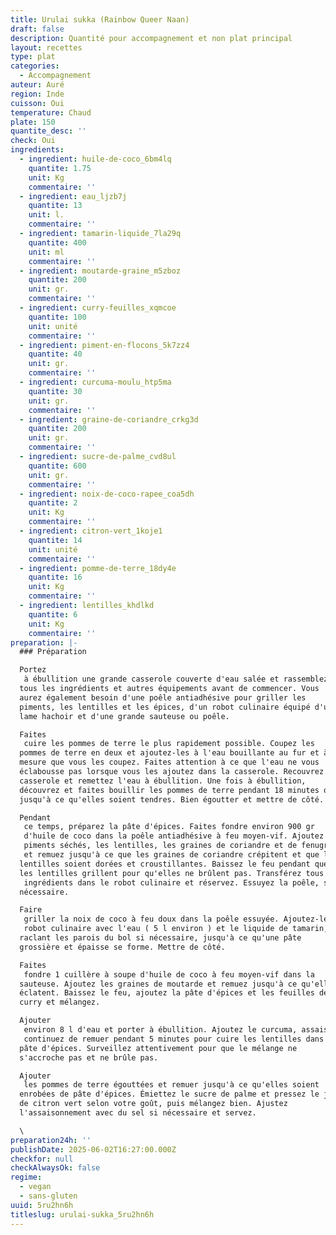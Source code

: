 ```yaml
---
title: Urulai sukka (Rainbow Queer Naan)
draft: false
description: Quantité pour accompagnement et non plat principal
layout: recettes
type: plat
categories:
  - Accompagnement
auteur: Auré
region: Inde
cuisson: Oui
temperature: Chaud
plate: 150
quantite_desc: ''
check: Oui
ingredients:
  - ingredient: huile-de-coco_6bm4lq
    quantite: 1.75
    unit: Kg
    commentaire: ''
  - ingredient: eau_ljzb7j
    quantite: 13
    unit: l.
    commentaire: ''
  - ingredient: tamarin-liquide_7la29q
    quantite: 400
    unit: ml
    commentaire: ''
  - ingredient: moutarde-graine_m5zboz
    quantite: 200
    unit: gr.
    commentaire: ''
  - ingredient: curry-feuilles_xqmcoe
    quantite: 100
    unit: unité
    commentaire: ''
  - ingredient: piment-en-flocons_5k7zz4
    quantite: 40
    unit: gr.
    commentaire: ''
  - ingredient: curcuma-moulu_htp5ma
    quantite: 30
    unit: gr.
    commentaire: ''
  - ingredient: graine-de-coriandre_crkg3d
    quantite: 200
    unit: gr.
    commentaire: ''
  - ingredient: sucre-de-palme_cvd8ul
    quantite: 600
    unit: gr.
    commentaire: ''
  - ingredient: noix-de-coco-rapee_coa5dh
    quantite: 2
    unit: Kg
    commentaire: ''
  - ingredient: citron-vert_1koje1
    quantite: 14
    unit: unité
    commentaire: ''
  - ingredient: pomme-de-terre_18dy4e
    quantite: 16
    unit: Kg
    commentaire: ''
  - ingredient: lentilles_khdlkd
    quantite: 6
    unit: Kg
    commentaire: ''
preparation: |-
  ### Préparation

  Portez
   à ébullition une grande casserole couverte d'eau salée et rassemblez 
  tous les ingrédients et autres équipements avant de commencer. Vous 
  aurez également besoin d'une poêle antiadhésive pour griller les 
  piments, les lentilles et les épices, d'un robot culinaire équipé d'une 
  lame hachoir et d'une grande sauteuse ou poêle.

  Faites
   cuire les pommes de terre le plus rapidement possible. Coupez les 
  pommes de terre en deux et ajoutez-les à l'eau bouillante au fur et à 
  mesure que vous les coupez. Faites attention à ce que l'eau ne vous 
  éclabousse pas lorsque vous les ajoutez dans la casserole. Recouvrez la 
  casserole et remettez l'eau à ébullition. Une fois à ébullition, 
  découvrez et faites bouillir les pommes de terre pendant 18 minutes ou 
  jusqu'à ce qu'elles soient tendres. Bien égoutter et mettre de côté.

  Pendant
   ce temps, préparez la pâte d'épices. Faites fondre environ 900 gr 
   d'huile de coco dans la poêle antiadhésive à feu moyen-vif. Ajoutez les
   piments séchés, les lentilles, les graines de coriandre et de fenugrec,
   et remuez jusqu'à ce que les graines de coriandre crépitent et que les 
  lentilles soient dorées et croustillantes. Baissez le feu pendant que 
  les lentilles grillent pour qu'elles ne brûlent pas. Transférez tous ces
   ingrédients dans le robot culinaire et réservez. Essuyez la poêle, si 
  nécessaire.

  Faire
   griller la noix de coco à feu doux dans la poêle essuyée. Ajoutez-le au
   robot culinaire avec l'eau ( 5 l environ ) et le liquide de tamarin, puis mixez en 
  raclant les parois du bol si nécessaire, jusqu'à ce qu'une pâte 
  grossière et épaisse se forme. Mettre de côté.

  Faites
   fondre 1 cuillère à soupe d'huile de coco à feu moyen-vif dans la 
  sauteuse. Ajoutez les graines de moutarde et remuez jusqu'à ce qu'elles 
  éclatent. Baissez le feu, ajoutez la pâte d'épices et les feuilles de 
  curry et mélangez.

  Ajouter
   environ 8 l d'eau et porter à ébullition. Ajoutez le curcuma, assaisonnez de sel et
   continuez de remuer pendant 5 minutes pour cuire les lentilles dans la 
  pâte d'épices. Surveillez attentivement pour que le mélange ne 
  s'accroche pas et ne brûle pas.

  Ajouter
   les pommes de terre égouttées et remuer jusqu'à ce qu'elles soient 
  enrobées de pâte d'épices. Émiettez le sucre de palme et pressez le jus 
  de citron vert selon votre goût, puis mélangez bien. Ajustez 
  l'assaisonnement avec du sel si nécessaire et servez. 

  \
preparation24h: ''
publishDate: 2025-06-02T16:27:00.000Z
checkfor: null
checkAlwaysOk: false
regime:
  - vegan
  - sans-gluten
uuid: 5ru2hn6h
titleslug: urulai-sukka_5ru2hn6h
---
```


